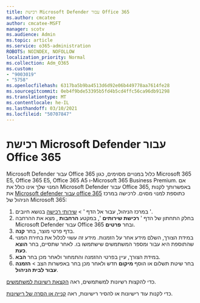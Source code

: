 ```yaml
---
title: רכישת Microsoft Defender עבור Office 365
ms.author: cmcatee
author: cmcatee-MSFT
manager: scotv
ms.audience: Admin
ms.topic: article
ms.service: o365-administration
ROBOTS: NOINDEX, NOFOLLOW
localization_priority: Normal
ms.collection: Adm_O365
ms.custom:
- "9003019"
- "5758"
ms.openlocfilehash: 6317ba5b9ba4513d6d92e06b449778aa7614fe28
ms.sourcegitcommit: 0eb4f9bde53395b5fd4b5cd4ffc56ca96db91298
ms.translationtype: MT
ms.contentlocale: he-IL
ms.lasthandoff: 03/10/2021
ms.locfileid: "50707847"
---
```

# <a name="purchase-microsoft-defender-for-office-365"></a>רכישת Microsoft Defender עבור Office 365

Microsoft Defender עבור Office 365 כלול במנויים מסוימים, כגון Microsoft 365 E5, Office 365 E5, Office 365 A5 ו-Microsoft 365 Business Premium. אם המנוי שלך אינו כולל את Microsoft Defender עבור Office 365, באפשרותך לקנות את [Microsoft defender עבור office 365](https://docs.microsoft.com/microsoft-365/security/office-365-security/office-365-atp) כתוספת למנוי מסוים. לרכישה במרכז הניהול של Microsoft 365:

1. במרכז הניהול, עבור אל הדף '  >  [שירותי רכישה](https://go.microsoft.com/fwlink/p/?linkid=868433) בנושא חיובים '.
2. בחלק התחתון של הדף ' **רכישת שירותים** ', במקטע **הרחבות** , מצא את ההרחבה Microsoft Defender עבור Office 365 ובחר **פרטים**.
3. בדף פרטי מוצר, בחר **קנה**.
4. במידת הצורך, השלם מידע אחר על הזמנות. מידע זה עשוי לכלול את בחירת המנוי שהתוספת היא עבור ומספר המשתמשים שישתמשו בו. לאחר שתסיים, בחר **הוצא כעת**.
5. במידת הצורך, עיין בפרטי ההזמנה והתמחור ולאחר מכן בחר **הבא**.
6. בחר שיטת תשלום או הוסף **מיקום** חדש ולאחר מכן בחר באפשרות הצב  >  **הזמנה עבור לבית הניהול**.

כדי להקצות רשיונות למשתמשים, ראה [הקצאת רשיונות למשתמשים](https://docs.microsoft.com/microsoft-365/admin/manage/assign-licenses-to-users?view=o365-worldwide).

כדי לקנות עוד רישיונות או להסיר רישיונות, ראה [קנייה או הסרה של רישיונות](https://docs.microsoft.com/microsoft-365/commerce/licenses/buy-licenses#buy-or-remove-licenses-for-your-business-subscription).